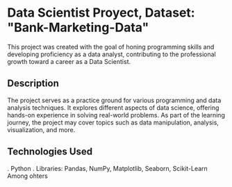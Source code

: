 # Data Scientist Proyect, Dataset: "Bank-Marketing-Data" 

This project was created with the goal of honing programming skills and developing proficiency as a data analyst, contributing to the professional growth toward a career as a Data Scientist.

## Description

The project serves as a practice ground for various programming and data analysis techniques. It explores different aspects of data science, offering hands-on experience in solving real-world problems. As part of the learning journey, the project may cover topics such as data manipulation, analysis, visualization, and more.

## Technologies Used
. Python
. Libraries: Pandas, NumPy, Matplotlib, Seaborn, Scikit-Learn Among ohters
